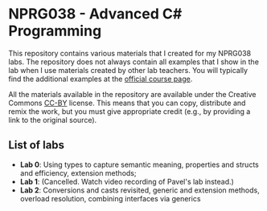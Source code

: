 # NPRG038 - Advanced C# Programming

This repository contains various materials that I created for my NPRG038 labs. The repository does not always contain all examples that I show in the lab when I use materials created by other lab teachers. You will typically find the additional examples at the [official course page](https://d3s.mff.cuni.cz/teaching/nprg038/).

All the materials available in the repository are available under the Creative Commons [CC-BY](https://creativecommons.org/licenses/by/4.0/) license. This means that you can copy, distribute and remix the work, but you must give appropriate credit (e.g., by providing a link to the original source).

## List of labs

* **Lab 0**: Using types to capture semantic meaning, properties and structs and efficiency, extension methods;  
* **Lab 1**: (Cancelled. Watch video recording of Pavel's lab instead.)
* **Lab 2**: Conversions and casts revisited, generic and extension methods, overload resolution, combining interfaces via generics